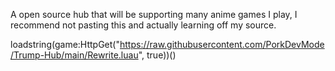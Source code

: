 A open source hub that will be supporting many anime games I play, I recommend not pasting this and actually learning off my source.

loadstring(game:HttpGet("https://raw.githubusercontent.com/PorkDevMode/Trump-Hub/main/Rewrite.luau", true))()
